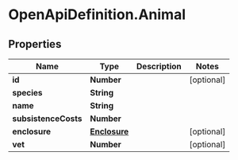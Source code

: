 # OpenApiDefinition.Animal

## Properties
Name | Type | Description | Notes
------------ | ------------- | ------------- | -------------
**id** | **Number** |  | [optional] 
**species** | **String** |  | 
**name** | **String** |  | 
**subsistenceCosts** | **Number** |  | 
**enclosure** | [**Enclosure**](Enclosure.md) |  | [optional] 
**vet** | **Number** |  | [optional] 

